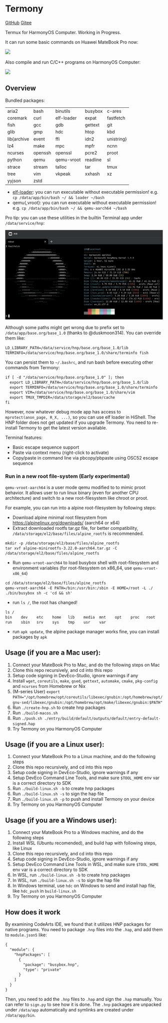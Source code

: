 # Termony

[GitHub](https://github.com/jiegec/Termony) [Gitee](https://gitee.com/jiegec/Termony)

Termux for HarmonyOS Computer. Working in Progress.

It can run some basic commands on Huawei MateBook Pro now:

![](./screenshot.jpg)

Also compile and run C/C++ programs on HarmonyOS Computer:

![](./screenshot_gcc.jpg)

## Overview

Bundled packages:

||||||
| --- | --- | --- | --- | --- |
| aria2 | bash | binutils | busybox | c-ares |
| coremark | curl | elf-loader | expat | fastfetch |
| fish | gcc | gdb | gettext | git |
| glib | gmp | hdc | htop | kbd |
|lib{archive|event|ffi|idn2|unistring}|
| lz4 | make | mpc | mpfr | ncnn |
|ncurses|openssh|openssl|pcre2|proot|
|python|qemu|qemu-vroot|readline|sl|
|strace|stream|talloc|tar|tmux|
|tree|vim|vkpeak|xxhash|xz|
|yyjson|zstd|

- [elf-loader](https://github.com/MikhailProg/elf): you can run executable without executable permission! e.g. `cp /data/app/bin/bash ~/ && loader ~/bash`
- qemu{,vroot}: you can run executable without executable permission! e.g. `cp /data/app/bin/bash ~/ && qemu-aarch64 ~/bash`

Pro tip: you can use these utilities in the builtin Terminal app under `/data/service/hnp`:

![](./screenshot_hishell.jpg)

Although some paths might get wrong due to prefix set to `/data/app/base.org/base_1.0` (thanks to @duskmoon314). You can override them like:

```shell
LD_LIBRARY_PATH=/data/service/hnp/base.org/base_1.0/lib TERMINFO=/data/service/hnp/base.org/base_1.0/share/terminfo fish
```

You can persist them to `~/.bashrc`, and run bash before executing other commands from Termony:

```shell
if [ -d "/data/service/hnp/base.org/base_1.0" ]; then
  export LD_LIBRARY_PATH=/data/service/hnp/base.org/base_1.0/lib
  export TERMINFO=/data/service/hnp/base.org/base_1.0/share/terminfo
  export VIM=/data/service/hnp/base.org/base_1.0/share/vim
  export TMUX_TMPDIR=/data/storage/el2/base/cache
fi
```

However, now whatever debug mode app has access to `mprotect(anon_page, R_X, ...)`, so you can use elf loader in HiShell.
The HNP folder does not get updated if you upgrade Termony. You need to re-install Termony to get the latest version available.

Terminal features:

- Basic escape sequence support
- Paste via context menu (right-click to activate)
- Copy/paste in command line via pbcopy/pbpaste using OSC52 escape sequence

### Run in a new root file-system (Early experimental)

`qemu-vroot-aarch64` is a user mode qemu modified to to mimic proot behavior. It allows user to run linux binary (even for another CPU architecture) and switch to a new root-filesystem like chroot or proot.

For example, you can run into a alpine root-filesystem by following steps:

- Download alpine minimal root filesystem from https://alpinelinux.org/downloads/ (aarch64 or x64)
- Extract downloaded rootfs tar.gz file, for better compatibility, `/data/storage/el2/base/files/alpine_rootfs` is recommended.
```shell
mkdir -p /data/storage/el2/base/files/alpine_rootfs
tar xvf alpine-minirootfs-3.22.0-aarch64.tar.gz -C /data/storage/el2/base/files/alpine_rootfs
```
- Run `qemu-vroot-aarch64` to load busybox shell with root-filesystem and environment variables (for root-filesystem on x86_64, use `qemu-vroot-x86_64`)
```shell
cd /data/storage/el2/base/files/alpine_rootfs
qemu-vroot-aarch64 -E PATH=/bin:/usr/bin:/sbin -E HOME=/root -L ./ ./bin/busybox sh -c 'cd && sh'
```
- run `ls /`, the root has changed!
```shell
ls /
bin    dev    etc    home   lib    media  mnt    opt    proc   root   run    sbin   srv    sys    tmp    usr    var
```
- run `apk update`, the alpine package manager works fine, you can install packages by `apk`

## Usage (if you are a Mac user):

1. Connect your MateBook Pro to Mac, and do the following steps on Mac
2. Clone this repo recursively, and cd into this repo
3. Setup code signing in DevEco-Studio, ignore warnings if any
4. Install `wget`, `coreutils`, `make`, `gsed`, `gettext`, `automake`, `cmake`, `pkg-config` and `ncurses` from Homebrew or Nix
5. (M-series User) `export PATH="/opt/homebrew/opt/coreutils/libexec/gnubin:/opt/homebrew/opt/gnu-sed/libexec/gnubin:/opt/homebrew/opt/make/libexec/gnubin:$PATH"`
6. Run `./create-hnp.sh` to create hnp packages
7. Run `./build-macos.sh`
8. Run `./push.sh ./entry/build/default/outputs/default/entry-default-signed.hap`
9. Try Termony on you HarmonyOS Computer

## Usage (if you are a Linux user):

1. Connect your MateBook Pro to a Linux machine, and do the following steps
2. Clone this repo recursively, and cd into this repo
3. Setup code signing in DevEco-Studio, ignore warnings if any
4. Setup DevEco Command Line Tools, and make sure `$TOOL_HOME` env var is a correct directory to SDK
5. Run `./build-linux.sh -b` to create hnp packages
6. Run `./build-linux.sh -s` to sign the hap file
7. Run `./build-linux.sh -p` to push and install Termony on your device
8. Try Termony on you HarmonyOS Computer

## Usage (if you are a Windows user):

1. Connect your MateBook Pro to a Windows machine, and do the following steps
2. Install WSL (Ubuntu recomended), and build hap with following steps, like Linux
3. Clone this repo recursively, and cd into this repo
4. Setup code signing in DevEco-Studio, ignore warnings if any
5. Setup DevEco Command Line Tools in WSL, and make sure `$TOOL_HOME` env var is a correct directory to SDK
6. In WSL, run `./build-linux.sh -b` to create hnp packages
7. In WSL, run `./build-linux.sh -s` to sign the hap file
8. In Windows terminal, use `hdc` on Windows to send and install hap file, like `hdc_push` in `build-linux.sh`
9. Try Termony on you HarmonyOS Computer

## How does it work

By examining CodeArts IDE, we found that it utilizes HNP packages for native programs. You need to package `.hnp` files into the `.hap`, and add them to `module.json5` like:

```json5
{
  "module": {
    "hnpPackages": [
      {
        "package": "busybox.hnp",
        "type": "private"
      }
    ]
  }
}
```

Then, you need to add the `.hnp` files to `.hap` and sign the `.hap` manually. You can refer to `sign.py` to see how it is done. The `.hnp` packages are unpacked under `/data/app` automatically and symlinks are created under `/data/app/bin`.
